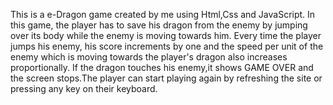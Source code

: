 This is a e-Dragon game created by me using Html,Css and JavaScript. In this game, the player has to save his dragon from the enemy by jumping over its body while the enemy is moving towards him. Every time the player jumps his enemy, his score increments by one and the speed per unit of the enemy which is moving towards the player's dragon also increases proportionally.
If the dragon touches his enemy,it shows GAME OVER and the screen stops.The player can start playing again by refreshing the site or pressing any key on their keyboard.
